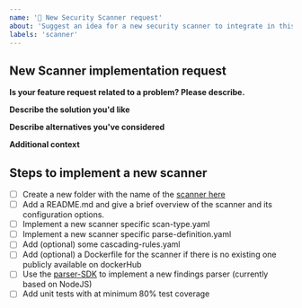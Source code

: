 ```yaml
---
name: '🚓 New Security Scanner request'
about: 'Suggest an idea for a new security scanner to integrate in this project.'
labels: 'scanner'
---
```


<!--
Thank you for contributing to our project 🙌

Before opening a new issue, please make sure that we do not have any duplicates already open. You can ensure this by searching the issue list for this repository. If there is a duplicate, please close your issue and add a comment to the existing issue instead. Also, please, have a look at our FAQs and existing questions before opening a new question.
-->

## New Scanner implementation request

**Is your feature request related to a problem? Please describe.**
<!-- A clear and concise description of what the problem is. Ex. I'm always frustrated when [...] -->

**Describe the solution you'd like**
<!-- A clear and concise description of what you want to happen. -->

**Describe alternatives you've considered**
<!-- A clear and concise description of any alternative solutions or features you've considered. -->

**Additional context**
<!-- Add any other context or screenshots about the feature request here. -->

## Steps to implement a new scanner
<!--
Hint: A general guide how to implement a new scanner is documented [here](https://github.com/secureCodeBox/secureCodeBox-v2/tree/master/docs/developer-guide)
-->

- [ ] Create a new folder with the name of the [scanner here](https://github.com/secureCodeBox/secureCodeBox-v2/tree/master/scanners)
- [ ] Add a README.md and give a brief overview of the scanner and its configuration options.
- [ ] Implement a new scanner specific scan-type.yaml
- [ ] Implement a new scanner specific parse-definition.yaml
- [ ] Add (optional) some cascading-rules.yaml
- [ ] Add (optional) a Dockerfile for the scanner if there is no existing one publicly available on dockerHub
- [ ] Use the [parser-SDK](https://github.com/secureCodeBox/secureCodeBox-v2/tree/master/parser-sdk) to implement a new findings parser (currently based on NodeJS)
- [ ] Add unit tests with at minimum 80% test coverage
